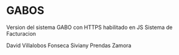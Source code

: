 GABOS
=====

Version del sistema GABO con HTTPS habilitado en JS
Sistema de Facturacion

David Villalobos Fonseca
Siviany Prendas Zamora

